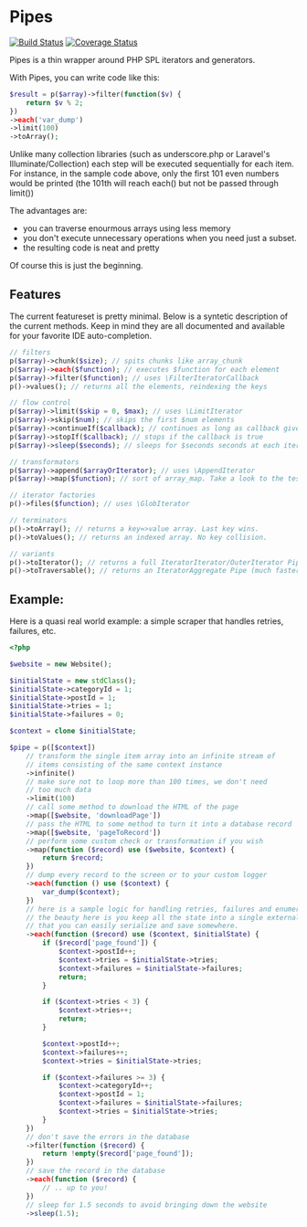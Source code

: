 Pipes
==============
[![Build Status](https://travis-ci.org/tacone/pipes.svg)](https://travis-ci.org/tacone/pipes)
[![Coverage Status](https://img.shields.io/coveralls/tacone/pipes.svg)](https://coveralls.io/r/tacone/pipes)

Pipes is a thin wrapper around PHP SPL iterators and generators.

With Pipes, you can write code like this:

```php
$result = p($array)->filter(function($v) {
    return $v % 2;
})
->each('var_dump')
->limit(100)
->toArray();
```

Unlike many collection libraries (such as underscore.php or
Laravel's Illuminate/Collection) each step will be executed
sequentially for each item. For instance, in the sample code
above, only the first 101 even numbers would be printed
(the 101th will reach each() but not be passed through limit())

The advantages are:
- you can traverse enourmous arrays using less memory
- you don't execute unnecessary operations when you need just
  a subset.
- the resulting code is neat and pretty

Of course this is just the beginning.


## Features

The current featureset is pretty minimal. Below is a syntetic description
of the current methods. Keep in mind they are all documented and available
for your favorite IDE auto-completion.

```php
// filters
p($array)->chunk($size); // spits chunks like array_chunk
p($array)->each($function); // executes $function for each element
p($array)->filter($function); // uses \FilterIteratorCallback
p()->values(); // returns all the elements, reindexing the keys

// flow control
p($array)->limit($skip = 0, $max); // uses \LimitIterator
p($array)->skip($num); // skips the first $num elements
p($array)->continueIf($callback); // continues as long as callback gives true
p($array)->stopIf($callback); // stops if the callback is true
p($array)->sleep($seconds); // sleeps for $seconds seconds at each iteration

// transformators
p($array)->append($arrayOrIterator); // uses \AppendIterator
p($array)->map($function); // sort of array_map. Take a look to the tests.

// iterator factories
p()->files($function); // uses \GlobIterator

// terminators
p()->toArray(); // returns a key=>value array. Last key wins.
p()->toValues(); // returns an indexed array. No key collision.

// variants
p()->toIterator(); // returns a full IteratorIterator/OuterIterator Pipe
p()->toTraversable(); // returns an IteratorAggregate Pipe (much faster)
```

## Example:

Here is a quasi real world example: a simple scraper that handles retries,
failures, etc.

```php
<?php

$website = new Website();

$initialState = new stdClass();
$initialState->categoryId = 1;
$initialState->postId = 1;
$initialState->tries = 1;
$initialState->failures = 0;

$context = clone $initialState;

$pipe = p([$context])
    // transform the single item array into an infinite stream of
    // items consisting of the same context instance
    ->infinite()
    // make sure not to loop more than 100 times, we don't need
    // too much data
    ->limit(100)
    // call some method to download the HTML of the page
    ->map([$website, 'downloadPage'])
    // pass the HTML to some method to turn it into a database record
    ->map([$website, 'pageToRecord'])
    // perform some custom check or transformation if you wish
    ->map(function ($record) use ($website, $context) {
        return $record;
    })
    // dump every record to the screen or to your custom logger
    ->each(function () use ($context) {
        var_dump($context);
    })
    // here is a sample logic for handling retries, failures and enumeration
    // the beauty here is you keep all the state into a single external object
    // that you can easily serialize and save somewhere.
    ->each(function ($record) use ($context, $initialState) {
        if ($record['page_found']) {
            $context->postId++;
            $context->tries = $initialState->tries;
            $context->failures = $initialState->failures;
            return;
        }

        if ($context->tries < 3) {
            $context->tries++;
            return;
        }

        $context->postId++;
        $context->failures++;
        $context->tries = $initialState->tries;

        if ($context->failures >= 3) {
            $context->categoryId++;
            $context->postId = 1;
            $context->failures = $initialState->failures;
            $context->tries = $initialState->tries;
        }
    })
    // don't save the errors in the database
    ->filter(function ($record) {
        return !empty($record['page_found']);
    })
    // save the record in the database
    ->each(function ($record) {
        // .. up to you!
    })
    // sleep for 1.5 seconds to avoid bringing down the website
    ->sleep(1.5);
```

